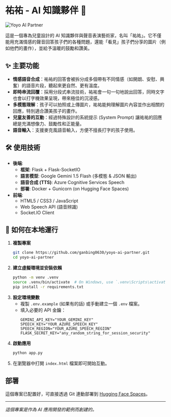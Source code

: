 # 祐祐 - AI 知識夥伴 🚀

![Yoyo AI Partner](./yoyo-avatar.png)

這是一個專為兒童設計的 AI 知識夥伴與聲音表演藝術家，名叫「祐祐」。它不僅能用充滿情感的聲音回答孩子們的各種問題，還能「看見」孩子們分享的圖片（例如他們的畫作），並給予溫暖的鼓勵和讚美。

## ✨ 主要功能

*   **情感語音合成**：祐祐的回答會被拆分成多個帶有不同情感（如開朗、安慰、興奮）的語音片段，聽起來更自然、更有溫度。
*   **即時串流回覆**：採用分段式串流技術，祐祐會一句一句地說出回答，同時文字也會以打字機效果呈現，帶來極佳的沉浸感。
*   **多模態理解**：孩子可以拍照或上傳圖片，祐祐能夠理解圖片內容並作出相關的回應，特別適合讚美孩子的畫作。
*   **兒童友善的互動**：經過特殊設計的系統提示 (System Prompt) 讓祐祐的回應總是充滿想像力、鼓勵性和正能量。
*   **語音輸入**：支援麥克風語音輸入，方便不擅長打字的孩子使用。

## 🛠️ 使用技術

*   **後端**:
    *   **框架**: Flask + Flask-SocketIO
    *   **語言模型**: Google Gemini 1.5 Flash (多模態 & JSON 輸出)
    *   **語音合成 (TTS)**: Azure Cognitive Services Speech
    *   **部署**: Docker + Gunicorn (on Hugging Face Spaces)
*   **前端**:
    *   HTML5 / CSS3 / JavaScript
    *   Web Speech API (語音辨識)
    *   Socket.IO Client

## 🚀 如何在本地運行

1.  **複製專案**
    ```bash
    git clone https://github.com/ganbing0630/yoyo-ai-partner.git
    cd yoyo-ai-partner
    ```
2.  **建立虛擬環境並安裝依賴**
    ```bash
    python -m venv .venv
    source .venv/bin/activate  # On Windows, use `.venv\Scripts\activate`
    pip install -r requirements.txt
    ```
3.  **設定環境變數**
    *   複製 `.env.example` (如果有的話) 或手動建立一個 `.env` 檔案。
    *   填入必要的 API 金鑰：
        ```
        GEMINI_API_KEY="YOUR_GEMINI_KEY"
        SPEECH_KEY="YOUR_AZURE_SPEECH_KEY"
        SPEECH_REGION="YOUR_AZURE_SPEECH_REGION"
        FLASK_SECRET_KEY="any_random_string_for_session_security"
        ```
4.  **啟動應用**
    ```bash
    python app.py
    ```
5.  在瀏覽器中打開 `index.html` 檔案即可開始互動。

## 部署

這個專案已配置好，可直接透過 Git 連動部署到 [Hugging Face Spaces](https://huggingface.co/spaces)。

---
*這個專案是作為 AI 應用開發的範例而創建的。*
